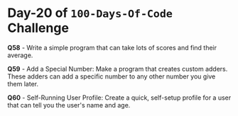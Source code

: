 # Day-20 of `100-Days-Of-Code` Challenge

**Q58** - Write a simple program that can take lots of scores and find their average.

**Q59** - Add a Special Number: Make a program that creates custom adders. These adders can add a specific number to any other number you give them later.

**Q60** - Self-Running User Profile: Create a quick, self-setup profile for a user that can tell you the user's name and age.
